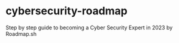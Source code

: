 # cybersecurity-roadmap
Step by step guide to becoming a Cyber Security Expert in 2023 by Roadmap.sh
